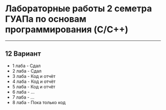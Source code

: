 # Лабораторные работы 2 семетра ГУАПа по основам программирования (C/C++)
<hr>
<h2>12 Вариант</h2>
<ul>
  <li>1 лаба - Сдал</li>
  <li>2 лаба - Сдал</li>
  <li>3 лаба - Код и отчёт</li>
  <li>4 лаба - Код и отчёт</li>
  <li>5 лаба - Код и отчёт</li>
  <li>6 лаба - ...</li>
  <li>7 лаба - ...</li>
  <li>8 лаба - Пока только код</li>
  
</ul>
